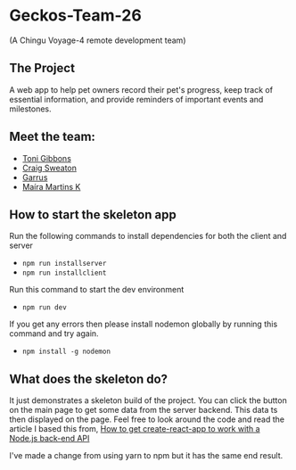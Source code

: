 # Geckos-Team-26  
(A Chingu Voyage-4 remote development team)

## The Project
A web app to help pet owners record their pet's progress, keep track of essential information, and provide reminders of important events and milestones.

## Meet the team:

  * [Toni Gibbons](https://github.com/8thDay)
  * [Craig Sweaton](https://github.com/Fixy250185/)
  * [Garrus](https://github.com/GarrusNapp)
  * [Maíra Martins K](https://github.com/mairamartinsk)

## How to start the skeleton app
Run the following commands to install dependencies for both the client and server
  - `npm run installserver`
  - `npm run installclient`

Run this command to start the dev environment
  - `npm run dev`

If you get any errors then please install nodemon globally by running this command and try again.
  - `npm install -g nodemon`

## What does the skeleton do?
It just demonstrates a skeleton build of the project. You can click the button on the main page to get some data from the server backend. This data ts then displayed on the page. Feel free to look around the code and read the article I based this from, [How to get create-react-app to work with a Node.js back-end API](https://medium.freecodecamp.org/how-to-make-create-react-app-work-with-a-node-backend-api-7c5c48acb1b0)

I've made a change from using yarn to npm but it has the same end result.